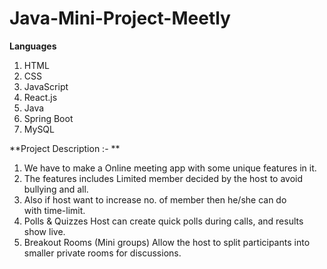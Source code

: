 # Java-Mini-Project-Meetly

**Languages** 

1) HTML
2) CSS
3) JavaScript
4)  React.js
5)   Java
6)   Spring Boot
7)   MySQL
   
**Project Description :- **

1) We have to make a Online meeting app with some unique features in it.
2) The features includes Limited member decided by the host to avoid bullying and all.
3) Also if host want to increase no. of member then he/she can do with time-limit.
4) Polls & Quizzes Host can create quick polls during calls, and results show live.
5) Breakout Rooms (Mini groups)  Allow the host to split participants into smaller private rooms for discussions.

